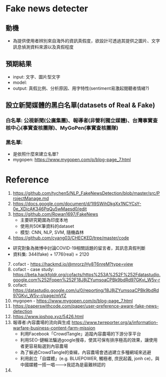 # Fake news detecter
## 動機
* 為提供使用者辨別來自海外的資訊真假度，欲設計可透過其提供之圖片、文字訊息偵測資料來源以及真假程度
## 預期結果
* input: 文字、圖片型文字
* model: 
* output: 真假比例、分析原因、用字特性(sentiment易激起閱聽者情緒?)


## 設立新聞媒體的黑白名單(datasets of Real & Fake)
### 白名單: 公視新聞(公廣集團)、報導者(非營利獨立媒體)、台灣事實查核中心(事實查核團隊)、MyGoPen(事實查核團隊)
### 黑名單: 
* 是依照什麼來建立名單?
* mygopen: https://www.mygopen.com/p/blog-page_7.html

# Reference
1. https://github.com/tychen5/NLP_FakeNewsDetection/blob/master/src/ProjectManage.md
2. https://docs.google.com/document/d/1I9SWihDkgXx1NCYCsY-0e_XDicAK346PqQu5wMaesd0/edit
3. https://github.com/Rowan1697/FakeNews
   * 主要研究範圍為印度本地
   * 使用共50K筆資料的dataset
   * 模型: CNN, NLP, SVM, 隨機森林
5. https://github.com/cyang03/CHECKED/tree/master/code
  * 研究對象為微博中討論COVID-19相關話題的留言者，其訊息真假判斷
  * 資料集: 344(fake) + 1776(real) = 2120
7. cofact - https://hackmd.io/@mrorz/Hy8T6nreM?type=view
8. cofact - case study: https://beta.hackfoldr.org/cofacts/https%253A%252F%252Fdatastudio.google.com%252Fopen%252F18J8jZYumsoaCPBk9bdRd97GKvi_W5v-r
9. cofact: https://datastudio.google.com/u/0/reporting/18J8jZYumsoaCPBk9bdRd97GKvi_W5v-r/page/mVfZ
10. mygopen - https://www.mygopen.com/p/blog-page_7.html
11. https://paperswithcode.com/paper/user-preference-aware-fake-news-detection
12. https://www.ipshop.xyz/5426.html
13. 報導者:內容農場的流向與生成 https://www.twreporter.org/a/information-warfare-business-content-farm-mission
    * 利用Facebook「CrowdTangle」追蹤內容農場的下游分享平台
    * 利用SEO-鏈輪法騙過google搜尋，使其可保有排序極高的效果，讓使用者更容易點選到內容農場
    * 為了躲過CrowdTangle的查緝，內容農場會透過建立多種網域來逃避
    * 利用創立「自媒體」(e.g. BLUEPOWER, 觸極者, 庶民起義, jonh ce)，與中國媒體一搭一唱--->我認為是最難辨認的
14. 
